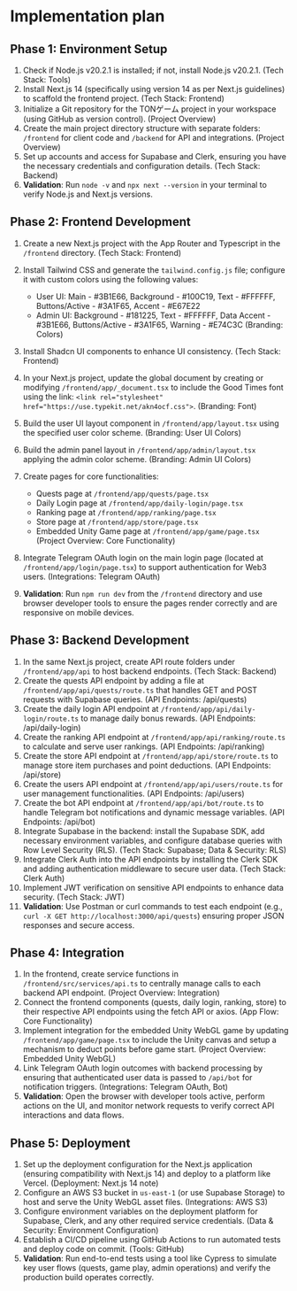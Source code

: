 # Implementation plan

## Phase 1: Environment Setup

1.  Check if Node.js v20.2.1 is installed; if not, install Node.js v20.2.1. (Tech Stack: Tools)
2.  Install Next.js 14 (specifically using version 14 as per Next.js guidelines) to scaffold the frontend project. (Tech Stack: Frontend)
3.  Initialize a Git repository for the TONゲーム project in your workspace (using GitHub as version control). (Project Overview)
4.  Create the main project directory structure with separate folders: `/frontend` for client code and `/backend` for API and integrations. (Project Overview)
5.  Set up accounts and access for Supabase and Clerk, ensuring you have the necessary credentials and configuration details. (Tech Stack: Backend)
6.  **Validation**: Run `node -v` and `npx next --version` in your terminal to verify Node.js and Next.js versions.

## Phase 2: Frontend Development

1.  Create a new Next.js project with the App Router and Typescript in the `/frontend` directory. (Tech Stack: Frontend)

2.  Install Tailwind CSS and generate the `tailwind.config.js` file; configure it with custom colors using the following values:

    *   User UI: Main - #3B1E66, Background - #100C19, Text - #FFFFFF, Buttons/Active - #3A1F65, Accent - #E67E22
    *   Admin UI: Background - #181225, Text - #FFFFFF, Data Accent - #3B1E66, Buttons/Active - #3A1F65, Warning - #E74C3C (Branding: Colors)

3.  Install Shadcn UI components to enhance UI consistency. (Tech Stack: Frontend)

4.  In your Next.js project, update the global document by creating or modifying `/frontend/app/_document.tsx` to include the Good Times font using the link: `<link rel="stylesheet" href="https://use.typekit.net/akn4ocf.css">`. (Branding: Font)

5.  Build the user UI layout component in `/frontend/app/layout.tsx` using the specified user color scheme. (Branding: User UI Colors)

6.  Build the admin panel layout in `/frontend/app/admin/layout.tsx` applying the admin color scheme. (Branding: Admin UI Colors)

7.  Create pages for core functionalities:

    *   Quests page at `/frontend/app/quests/page.tsx`
    *   Daily Login page at `/frontend/app/daily-login/page.tsx`
    *   Ranking page at `/frontend/app/ranking/page.tsx`
    *   Store page at `/frontend/app/store/page.tsx`
    *   Embedded Unity Game page at `/frontend/app/game/page.tsx` (Project Overview: Core Functionality)

8.  Integrate Telegram OAuth login on the main login page (located at `/frontend/app/login/page.tsx`) to support authentication for Web3 users. (Integrations: Telegram OAuth)

9.  **Validation**: Run `npm run dev` from the `/frontend` directory and use browser developer tools to ensure the pages render correctly and are responsive on mobile devices.

## Phase 3: Backend Development

1.  In the same Next.js project, create API route folders under `/frontend/app/api` to host backend endpoints. (Tech Stack: Backend)
2.  Create the quests API endpoint by adding a file at `/frontend/app/api/quests/route.ts` that handles GET and POST requests with Supabase queries. (API Endpoints: /api/quests)
3.  Create the daily login API endpoint at `/frontend/app/api/daily-login/route.ts` to manage daily bonus rewards. (API Endpoints: /api/daily-login)
4.  Create the ranking API endpoint at `/frontend/app/api/ranking/route.ts` to calculate and serve user rankings. (API Endpoints: /api/ranking)
5.  Create the store API endpoint at `/frontend/app/api/store/route.ts` to manage store item purchases and point deductions. (API Endpoints: /api/store)
6.  Create the users API endpoint at `/frontend/app/api/users/route.ts` for user management functionalities. (API Endpoints: /api/users)
7.  Create the bot API endpoint at `/frontend/app/api/bot/route.ts` to handle Telegram bot notifications and dynamic message variables. (API Endpoints: /api/bot)
8.  Integrate Supabase in the backend: install the Supabase SDK, add necessary environment variables, and configure database queries with Row Level Security (RLS). (Tech Stack: Supabase; Data & Security: RLS)
9.  Integrate Clerk Auth into the API endpoints by installing the Clerk SDK and adding authentication middleware to secure user data. (Tech Stack: Clerk Auth)
10. Implement JWT verification on sensitive API endpoints to enhance data security. (Tech Stack: JWT)
11. **Validation**: Use Postman or curl commands to test each endpoint (e.g., `curl -X GET http://localhost:3000/api/quests`) ensuring proper JSON responses and secure access.

## Phase 4: Integration

1.  In the frontend, create service functions in `/frontend/src/services/api.ts` to centrally manage calls to each backend API endpoint. (Project Overview: Integration)
2.  Connect the frontend components (quests, daily login, ranking, store) to their respective API endpoints using the fetch API or axios. (App Flow: Core Functionality)
3.  Implement integration for the embedded Unity WebGL game by updating `/frontend/app/game/page.tsx` to include the Unity canvas and setup a mechanism to deduct points before game start. (Project Overview: Embedded Unity WebGL)
4.  Link Telegram OAuth login outcomes with backend processing by ensuring that authenticated user data is passed to `/api/bot` for notification triggers. (Integrations: Telegram OAuth, Bot)
5.  **Validation**: Open the browser with developer tools active, perform actions on the UI, and monitor network requests to verify correct API interactions and data flows.

## Phase 5: Deployment

1.  Set up the deployment configuration for the Next.js application (ensuring compatibility with Next.js 14) and deploy to a platform like Vercel. (Deployment: Next.js 14 note)
2.  Configure an AWS S3 bucket in `us-east-1` (or use Supabase Storage) to host and serve the Unity WebGL asset files. (Integrations: AWS S3)
3.  Configure environment variables on the deployment platform for Supabase, Clerk, and any other required service credentials. (Data & Security: Environment Configuration)
4.  Establish a CI/CD pipeline using GitHub Actions to run automated tests and deploy code on commit. (Tools: GitHub)
5.  **Validation**: Run end-to-end tests using a tool like Cypress to simulate key user flows (quests, game play, admin operations) and verify the production build operates correctly.
